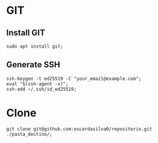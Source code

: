 # GIT

## Install GIT
````
sudo apt install git;
````
## Generate SSH

````
ssh-keygen -t ed25519 -C "your_email@example.com";
eval "$(ssh-agent -s)";
ssh-add ~/.ssh/id_ed25519;
````

# Clone
````
git clone git@github.com:oscardasilva0/repositorio.git  ./pasta_destino/;
````

